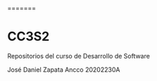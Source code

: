 
=======
# CC3S2
Repositorios del curso de Desarrollo de Software

José Daniel Zapata Ancco
20202230A
